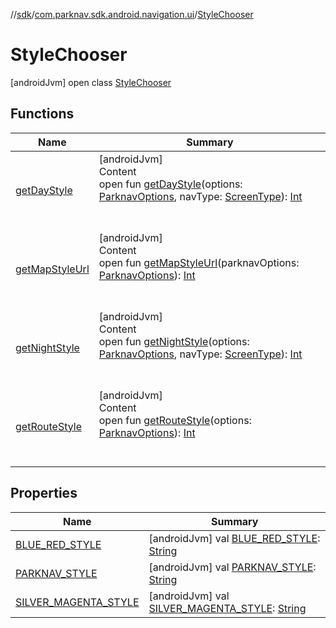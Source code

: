 //[sdk](../../../index.md)/[com.parknav.sdk.android.navigation.ui](../index.md)/[StyleChooser](index.md)



# StyleChooser  
 [androidJvm] open class [StyleChooser](index.md)   


## Functions  
  
|  Name |  Summary | 
|---|---|
| <a name="com.parknav.sdk.android.navigation.ui/StyleChooser/getDayStyle/#com.parknav.sdk.android.navigation.util.ParknavOptions#com.parknav.sdk.android.navigation.model.ScreenType/PointingToDeclaration/"></a>[getDayStyle](get-day-style.md)| <a name="com.parknav.sdk.android.navigation.ui/StyleChooser/getDayStyle/#com.parknav.sdk.android.navigation.util.ParknavOptions#com.parknav.sdk.android.navigation.model.ScreenType/PointingToDeclaration/"></a>[androidJvm]  <br>Content  <br>open fun [getDayStyle](get-day-style.md)(options: [ParknavOptions](../../com.parknav.sdk.android.navigation.util/-parknav-options/index.md), navType: [ScreenType](../../com.parknav.sdk.android.navigation.model/-screen-type/index.md)): [Int](https://kotlinlang.org/api/latest/jvm/stdlib/kotlin/-int/index.html)  <br><br><br>|
| <a name="com.parknav.sdk.android.navigation.ui/StyleChooser/getMapStyleUrl/#com.parknav.sdk.android.navigation.util.ParknavOptions/PointingToDeclaration/"></a>[getMapStyleUrl](get-map-style-url.md)| <a name="com.parknav.sdk.android.navigation.ui/StyleChooser/getMapStyleUrl/#com.parknav.sdk.android.navigation.util.ParknavOptions/PointingToDeclaration/"></a>[androidJvm]  <br>Content  <br>open fun [getMapStyleUrl](get-map-style-url.md)(parknavOptions: [ParknavOptions](../../com.parknav.sdk.android.navigation.util/-parknav-options/index.md)): [Int](https://kotlinlang.org/api/latest/jvm/stdlib/kotlin/-int/index.html)  <br><br><br>|
| <a name="com.parknav.sdk.android.navigation.ui/StyleChooser/getNightStyle/#com.parknav.sdk.android.navigation.util.ParknavOptions#com.parknav.sdk.android.navigation.model.ScreenType/PointingToDeclaration/"></a>[getNightStyle](get-night-style.md)| <a name="com.parknav.sdk.android.navigation.ui/StyleChooser/getNightStyle/#com.parknav.sdk.android.navigation.util.ParknavOptions#com.parknav.sdk.android.navigation.model.ScreenType/PointingToDeclaration/"></a>[androidJvm]  <br>Content  <br>open fun [getNightStyle](get-night-style.md)(options: [ParknavOptions](../../com.parknav.sdk.android.navigation.util/-parknav-options/index.md), navType: [ScreenType](../../com.parknav.sdk.android.navigation.model/-screen-type/index.md)): [Int](https://kotlinlang.org/api/latest/jvm/stdlib/kotlin/-int/index.html)  <br><br><br>|
| <a name="com.parknav.sdk.android.navigation.ui/StyleChooser/getRouteStyle/#com.parknav.sdk.android.navigation.util.ParknavOptions/PointingToDeclaration/"></a>[getRouteStyle](get-route-style.md)| <a name="com.parknav.sdk.android.navigation.ui/StyleChooser/getRouteStyle/#com.parknav.sdk.android.navigation.util.ParknavOptions/PointingToDeclaration/"></a>[androidJvm]  <br>Content  <br>open fun [getRouteStyle](get-route-style.md)(options: [ParknavOptions](../../com.parknav.sdk.android.navigation.util/-parknav-options/index.md)): [Int](https://kotlinlang.org/api/latest/jvm/stdlib/kotlin/-int/index.html)  <br><br><br>|


## Properties  
  
|  Name |  Summary | 
|---|---|
| <a name="com.parknav.sdk.android.navigation.ui/StyleChooser/BLUE_RED_STYLE/#/PointingToDeclaration/"></a>[BLUE_RED_STYLE](-b-l-u-e_-r-e-d_-s-t-y-l-e.md)| <a name="com.parknav.sdk.android.navigation.ui/StyleChooser/BLUE_RED_STYLE/#/PointingToDeclaration/"></a> [androidJvm] val [BLUE_RED_STYLE](-b-l-u-e_-r-e-d_-s-t-y-l-e.md): [String](https://developer.android.com/reference/kotlin/java/lang/String.html)   <br>|
| <a name="com.parknav.sdk.android.navigation.ui/StyleChooser/PARKNAV_STYLE/#/PointingToDeclaration/"></a>[PARKNAV_STYLE](-p-a-r-k-n-a-v_-s-t-y-l-e.md)| <a name="com.parknav.sdk.android.navigation.ui/StyleChooser/PARKNAV_STYLE/#/PointingToDeclaration/"></a> [androidJvm] val [PARKNAV_STYLE](-p-a-r-k-n-a-v_-s-t-y-l-e.md): [String](https://developer.android.com/reference/kotlin/java/lang/String.html)   <br>|
| <a name="com.parknav.sdk.android.navigation.ui/StyleChooser/SILVER_MAGENTA_STYLE/#/PointingToDeclaration/"></a>[SILVER_MAGENTA_STYLE](-s-i-l-v-e-r_-m-a-g-e-n-t-a_-s-t-y-l-e.md)| <a name="com.parknav.sdk.android.navigation.ui/StyleChooser/SILVER_MAGENTA_STYLE/#/PointingToDeclaration/"></a> [androidJvm] val [SILVER_MAGENTA_STYLE](-s-i-l-v-e-r_-m-a-g-e-n-t-a_-s-t-y-l-e.md): [String](https://developer.android.com/reference/kotlin/java/lang/String.html)   <br>|


